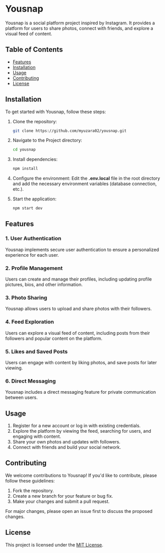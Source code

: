 # Yousnap

Yousnap is a social platform project inspired by Instagram. It provides a platform for users to share photos, connect with friends, and explore a visual feed of content.
## Table of Contents

- [Features](#features)
- [Installation](#installation)
- [Usage](#usage)
- [Contributing](#contributing)
- [License](#license)
## Installation

To get started with Yousnap, follow these steps:

1. Clone the repository:
   ```bash
   git clone https://github.com/myuzara02/yousnap.git
   
2. Navigate to the Project directory:
   ```bash
   cd yousnap

3. Install dependencies:
    ```bash
    npm install

4. Configure the environment:
Edit the **.env.local** file in the root directory and add the necessary environment variables (database connection, etc.).

5. Start the application:
    ```bash
    npm start dev

## Features

### 1. User Authentication
Yousnap implements secure user authentication to ensure a personalized experience for each user.

### 2. Profile Management
Users can create and manage their profiles, including updating profile pictures, bios, and other information.

### 3. Photo Sharing
Yousnap allows users to upload and share photos with their followers.

### 4. Feed Exploration
Users can explore a visual feed of content, including posts from their followers and popular content on the platform.

### 5. Likes and Saved Posts
Users can engage with content by liking photos, and save posts for later viewing.

### 6. Direct Messaging
Yousnap includes a direct messaging feature for private communication between users.


## Usage

1. Register for a new account or log in with existing credentials.
2. Explore the platform by viewing the feed, searching for users, and engaging with content.
3. Share your own photos and updates with followers.
4. Connect with friends and build your social network.



## Contributing

We welcome contributions to Yousnap! If you'd like to contribute, please follow these guidelines:

1. Fork the repository.
2. Create a new branch for your feature or bug fix.
3. Make your changes and submit a pull request.

For major changes, please open an issue first to discuss the proposed changes.


## License

This project is licensed under the [MIT License](https://choosealicense.com/licenses/mit/).
